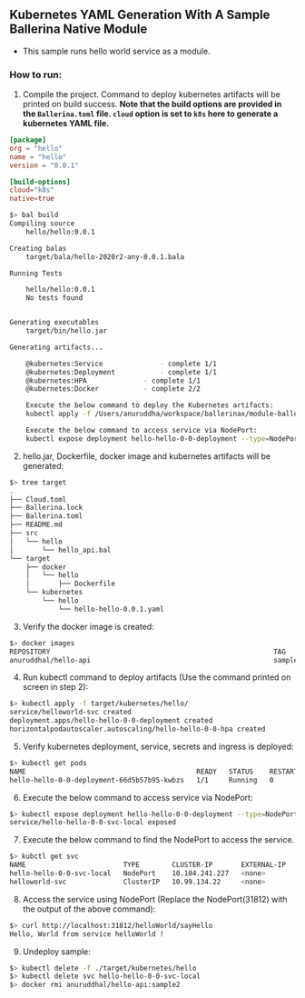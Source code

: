 ## Kubernetes YAML Generation With A Sample Ballerina Native Module

- This sample runs hello world service as a module.   

### How to run:

1. Compile the project. Command to deploy kubernetes artifacts will be printed on build success. 
**Note that the build options are provided in the `Ballerina.toml` file. `cloud` option is set to `k8s` here to generate a kubernetes YAML file.**

```toml
[package]
org = "hello"
name = "hello"
version = "0.0.1"

[build-options]
cloud="k8s"
native=true
```

```bash
$> bal build
Compiling source
	hello/hello:0.0.1

Creating balas
	target/bala/hello-2020r2-any-0.0.1.bala

Running Tests

	hello/hello:0.0.1
	No tests found


Generating executables
	target/bin/hello.jar

Generating artifacts...

	@kubernetes:Service 			 - complete 1/1
	@kubernetes:Deployment 			 - complete 1/1
	@kubernetes:HPA 			 - complete 1/1
	@kubernetes:Docker 			 - complete 2/2

	Execute the below command to deploy the Kubernetes artifacts:
	kubectl apply -f /Users/anuruddha/workspace/ballerinax/module-ballerina-c2c/samples/sample2/target/kubernetes/hello

	Execute the below command to access service via NodePort:
	kubectl expose deployment hello-hello-0-0-deployment --type=NodePort --name=hello-hello-0-0-svc-local
```

2. hello.jar, Dockerfile, docker image and kubernetes artifacts will be generated: 
```bash
$> tree target
.
├── Cloud.toml
├── Ballerina.lock
├── Ballerina.toml
├── README.md
├── src
│   └── hello
│       └── hello_api.bal
└── target
    ├── docker
    │   └── hello
    │       ├── Dockerfile
    └── kubernetes
        └── hello
            └── hello-hello-0.0.1.yaml       
```

3. Verify the docker image is created:
```bash
$> docker images
REPOSITORY                                                       TAG                                              IMAGE ID            CREATED             SIZE
anuruddhal/hello-api                                             sample2                                          3ef0ab894d4c        27 minutes ago      215MB
```


4. Run kubectl command to deploy artifacts (Use the command printed on screen in step 2):
```bash
$> kubectl apply -f target/kubernetes/hello/
service/helloworld-svc created
deployment.apps/hello-hello-0-0-deployment created
horizontalpodautoscaler.autoscaling/hello-hello-0-0-hpa created
```

5. Verify kubernetes deployment, service, secrets and ingress is deployed:
```bash
$> kubectl get pods
NAME                                          READY   STATUS    RESTARTS   AGE
hello-hello-0-0-deployment-66d5b57b95-kwbzs   1/1     Running   0          117s
```

6. Execute the below command to access service via NodePort:
```bash
$> kubectl expose deployment hello-hello-0-0-deployment --type=NodePort --name=hello-hello-0-0-svc-local
service/hello-hello-0-0-svc-local exposed
```

7. Execute the below command to find the NodePort to access the service.
```bash
$> kubctl get svc
NAME                        TYPE        CLUSTER-IP       EXTERNAL-IP   PORT(S)          AGE
hello-hello-0-0-svc-local   NodePort    10.104.241.227   <none>        9090:31812/TCP   16s
helloworld-svc              ClusterIP   10.99.134.22     <none>        9090/TCP         5m56s
```

8. Access the service using NodePort (Replace the NodePort(31812) with the output of the above command):
```bash
$> curl http://localhost:31812/helloWorld/sayHello
Hello, World from service helloWorld !
```

9. Undeploy sample:
```bash
$> kubectl delete -f ./target/kubernetes/hello
$> kubectl delete svc hello-hello-0-0-svc-local
$> docker rmi anuruddhal/hello-api:sample2
```
